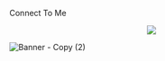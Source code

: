 Connect To Me
</h1>


<p align="center">
  <a href="https://github.com/Matary1">
    <img src="https://skillicons.dev/icons?i=figma,developer,discord,linkedin,instagram,twitter,gitlab,github" />
  </a>
</p>
    



 

![Banner - Copy (2)](https://user-images.githubusercontent.com/120823949/210893303-4a4b1b04-fbd4-4195-9818-5c502ad7e7f6.png)
